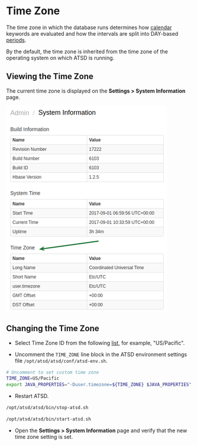 # Time Zone

The time zone in which the database runs determines how [calendar](../shared/calendar.md) keywords are evaluated and how the intervals are split into DAY-based [periods](../api/data/series/period.md).

By the default, the time zone is inherited from the time zone of the operating system on which ATSD is running.

## Viewing the Time Zone

The current time zone is displayed on the **Settings > System Information** page.

![](../installation/images/server_time.png)

## Changing the Time Zone

* Select Time Zone ID from the following [list](../shared/timezone-list.md), for example, "US/Pacific".

* Uncomment the `TIME_ZONE` line block in the ATSD environment settings file `/opt/atsd/atsd/conf/atsd-env.sh`.

```bash
# Uncomment to set custom time zone
TIME_ZONE=US/Pacific
export JAVA_PROPERTIES="-Duser.timezone=${TIME_ZONE} $JAVA_PROPERTIES"
```

* Restart ATSD.

```bash
/opt/atsd/atsd/bin/stop-atsd.sh
```

```bash
/opt/atsd/atsd/bin/start-atsd.sh
```

* Open the **Settings > System Information** page and verify that the new time zone setting is set.
